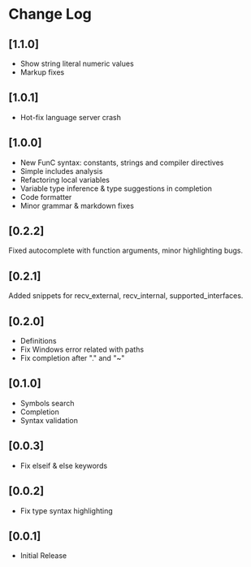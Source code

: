 # Change Log

## [1.1.0]
- Show string literal numeric values
- Markup fixes

## [1.0.1]
- Hot-fix language server crash

## [1.0.0]
- New FunC syntax: constants, strings and compiler directives
- Simple includes analysis
- Refactoring local variables
- Variable type inference & type suggestions in completion
- Code formatter 
- Minor grammar & markdown fixes

## [0.2.2]
Fixed autocomplete with function arguments, minor highlighting bugs.

## [0.2.1]
Added snippets for recv_external, recv_internal, supported_interfaces.

## [0.2.0]
- Definitions
- Fix Windows error related with paths
- Fix completion after "." and "~"

## [0.1.0]
- Symbols search
- Completion
- Syntax validation

## [0.0.3]

- Fix elseif & else keywords

## [0.0.2]

- Fix type syntax highlighting 

## [0.0.1]

- Initial Release